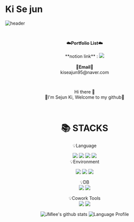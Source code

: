 # Ki Se jun

![header](https://capsule-render.vercel.app/api?type=waving&color=008080&height=300&section=header&text=SeJun's%20GitHub%20&fontSize=60&desc=Welcome!&descAlignY=64&descAlign=67&fontColor=FFFFFF)

<br>

<p align="center">
    <Strong>☁️Portfolio List☁️</Strong><br><br>
    **notion link** :  <a href="https://www.notion.so/7c0f0a7d953e4741a9541638018af167?pvs=4" target="_blank"><img src="https://img.shields.io/badge/Notion-000000?style=flat-square&logo=Notion&logoColor=white"/></a>
<br><br>
<Strong>📧Email📧</Strong><br>kiseajun95@naver.com<br>
    
</p>

<br>

<p align="center">
Hi there 👋 <br> 👐I'm Sejun Ki, Welcome to my github👐

</p>

<br>

<div align=center><h1>📚 STACKS</h1></div>
</p>
<p align="center">
    💡Language <br>
</p>
<div align=center> 
  <img src="https://img.shields.io/badge/java-007396?style=for-the-badge&logo=java&logoColor=white"> 
  <img src="https://img.shields.io/badge/c++-00599C?style=for-the-badge&logo=c%2B%2B&logoColor=white">
  <img src="https://img.shields.io/badge/python-3776AB?style=for-the-badge&logo=python&logoColor=white"> 
  <img src="https://img.shields.io/badge/javascript-F7DF1E?style=for-the-badge&logo=javascript&logoColor=black"> 
  <br>
    💡Environment<br>
</p>
<p align="center" display="inline-block">
  <img src="https://img.shields.io/badge/linux-FCC624?style=for-the-badge&logo=linux&logoColor=black">
  <img src="https://img.shields.io/badge/Windows-0078D6?style=for-the-badge&logo=windows&logoColor=white"> 
  <img src="https://img.shields.io/badge/Anaconda%23-44A833?style=for-the-badge&logo=anaconda&logoColor=white">
</p>
<p align="center" display="inline-block">
    💡DB <br>
    <img src="https://img.shields.io/badge/mysql-4479A1?style=for-the-badge&logo=mysql&logoColor=white">
    <img src="https://img.shields.io/badge/mariadb-003545?style=for-the-badge&logo=mariadb&logoColor=white">
</p>
 
<p align="center" display="inline-block">
    💡Cowork Tools <br>
    <img src="https://img.shields.io/badge/Github-000000?style=for-the-badge&logo=github&logoColor=white">
    <img src="https://img.shields.io/badge/Notion-000000?style=for-the-badge&logo=notion&logoColor=white">
  <br>
<div align="center">
    
![JMlee's github stats](https://github-readme-stats.vercel.app/api?username=rltpwns95&show_icons=true)
![Language Profile](https://github-readme-stats.vercel.app/api/top-langs/?username=rltpwns95&langs_count=10)
    
</div>
